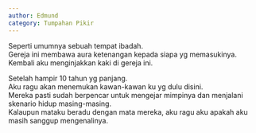 ```yaml
---
author: Edmund
category: Tumpahan Pikir
---
```


Seperti umumnya sebuah tempat ibadah.  
Gereja ini membawa aura ketenangan kepada siapa yg memasukinya.  
Kembali aku menginjakkan kaki di gereja ini.  

Setelah hampir 10 tahun yg panjang.  
Aku ragu akan menemukan kawan-kawan ku yg dulu disini.  
Mereka pasti sudah berpencar untuk mengejar mimpinya dan menjalani skenario hidup masing-masing.  
Kalaupun mataku beradu dengan mata mereka, aku ragu aku apakah aku masih sanggup mengenalinya.  